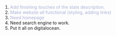1. <span class="colour" style="color: rgb(169, 177, 214);">Add finishing touches of the stats description.</span>
2. <span class="colour" style="color: rgb(169, 177, 214);">Make website all functional (styling, adding links) </span>
3. <span class="colour" style="color: rgb(169, 177, 214);">Need homepage</span>
4. Need search engine to work.
5. Put it all on digitalocean.